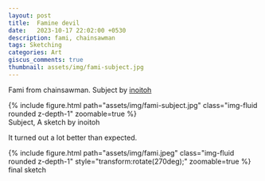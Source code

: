 ```yaml
---
layout: post
title:  Famine devil
date:   2023-10-17 22:02:00 +0530
description: fami, chainsawman
tags: Sketching
categories: Art
giscus_comments: true
thumbnail: assets/img/fami-subject.jpg
---
```


Fami from chainsawman. Subject by [inoitoh](https://www.instagram.com/p/CvBChKRSsdW/?hl=en)
<div class="row mt-3">
    <div class="mx-auto d-block">
        {% include figure.html path="assets/img/fami-subject.jpg" class="img-fluid rounded z-depth-1" zoomable=true %}
    </div>
</div>
<div class="caption">
    Subject, A sketch by inoitoh 
</div>

It turned out a lot better than expected.

<div class="row mt-3">
    <div class="mx-auto d-block">
        {% include figure.html path="assets/img/fami.jpeg" class="img-fluid rounded z-depth-1"  style="transform:rotate(270deg);" zoomable=true %}
    </div>
</div>
<div class="caption">
    final sketch
</div>
